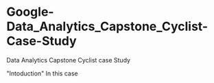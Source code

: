 # Google-Data_Analytics_Capstone_Cyclist-Case-Study
Data Analytics Capstone Cyclist case Study

"Intoduction"
In this case 
